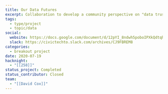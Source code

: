 ```yaml
---
title: Our Data Futures
excerpt: Collaboration to develop a community perspective on "data trusts" and create education materials around the topic of "data trusts".
tags:
  - type/project
  - topic/data
social:
  website: https://docs.google.com/document/d/12pYI_8ndwh5poboIPXkQdtqhtZmSURJZnToeb8iMgm8/edit?tab=t.0#heading=h.jmnh6inxfcex
  slack: https://civictechto.slack.com/archives/CJ9FBREM8
categories:
  - breakout project
date: 2020-07-19
hacknight:
  - "[[258]]"
status_project: Completed
status_contributor: Closed
team:
  - "[[David Cox]]"
---
```

